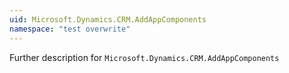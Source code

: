 ```yaml
---
uid: Microsoft.Dynamics.CRM.AddAppComponents
namespace: "test overwrite"
---
```

Further description for `Microsoft.Dynamics.CRM.AddAppComponents`
